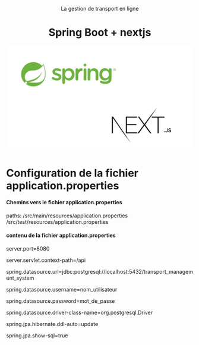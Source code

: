 <center>
 <p>La gestion de transport en ligne</p>
  <h1>Spring Boot + nextjs</h1>
<img src="./images/maxresdefault.jpg" alt="transport image">
</center>

# Configuration de la fichier application.properties

#### Chemins vers le fichier application.properties
paths:
  /src/main/resources/application.properties
  /src/test/resources/application.properties
  
#### contenu de la fichier application.properties
server.port=8080

server.servlet.context-path=/api

spring.datasource.url=jdbc:postgresql://localhost:5432/transport_management_system

spring.datasource.username=nom_utilisateur

spring.datasource.password=mot_de_passe

spring.datasource.driver-class-name=org.postgresql.Driver

spring.jpa.hibernate.ddl-auto=update

spring.jpa.show-sql=true
